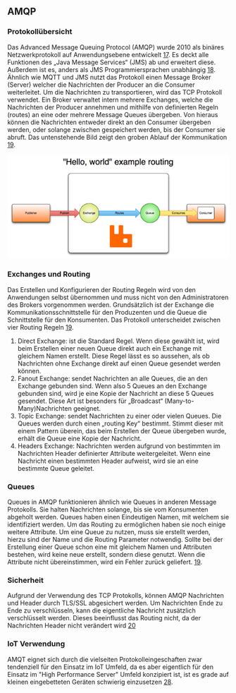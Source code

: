 ## AMQP
### Protokollübersicht
Das Advanced Message Queuing Protocol (AMQP) wurde 2010 als binäres Netzwerkprotokoll auf Anwendungsebene entwickelt [17](Quellen.md). Es deckt alle Funktionen des „Java Message Services“ (JMS) ab und erweitert diese. Außerdem ist es, anders als JMS Programmiersprachen unabhängig [18](Quellen.md). Ähnlich wie MQTT und JMS nutzt das Protokoll einen Message Broker (Server) welcher die Nachrichten der Producer an die Consumer weiterleitet. Um die Nachrichten zu transportieren, wird das TCP Protokoll verwendet. Ein Broker verwaltet intern mehrere Exchanges, welche die Nachrichten der Producer annehmen und mithilfe von definierten Regeln (routes) an eine oder mehrere Message Queues übergeben. Von hieraus können die Nachrichten entweder direkt an den Consumer übergeben werden, oder solange zwischen gespeichert werden, bis der Consumer sie abruft. Das untenstehende Bild zeigt den groben Ablauf der Kommunikation [19](Quellen.md).

![alt text](/assets/amqp.png/ "qmap Ablauf")


### Exchanges und Routing
Das Erstellen und Konfigurieren der Routing Regeln wird von den Anwendungen selbst übernommen und muss nicht von den Administratoren des Brokers vorgenommen werden. Grundsätzlich ist der Exchange die Kommunikationsschnittstelle für den Produzenten und die Queue die Schnittstelle für den Konsumenten. Das Protokoll unterscheidet zwischen vier Routing Regeln [19](Quellen.md).
1.	Direct Exchange: ist die Standard Regel. Wenn diese gewählt ist, wird beim Erstellen einer neuen Queue direkt auch ein Exchange mit gleichem Namen erstellt. Diese Regel lässt es so aussehen, als ob Nachrichten ohne Exchange direkt auf einen Queue gesendet werden können. 
2.	Fanout Exchange: sendet Nachrichten an alle Queues, die an den Exchange gebunden sind. Wenn also 5 Queues an den Exchange gebunden sind, wird je eine Kopie der Nachricht an diese 5 Queues gesendet. Diese Art ist besonders für „Broadcast“  (Many-to-Many)Nachrichten geeignet.
3.	Topic Exchange: sendet Nachrichten zu einer oder vielen Queues. Die Queues werden durch einen „routing Key“ bestimmt. Stimmt dieser mit einem Pattern überein, das beim Erstellen der Queue übergeben wurde, erhält die Queue eine Kopie der Nachricht. 
4.	Headers Exchange: Nachrichten werden aufgrund von bestimmten im Nachrichten Header definierter Attribute weitergeleitet. Wenn eine Nachricht einen bestimmten Header aufweist, wird sie an eine bestimmte Queue geleitet.
### Queues
Queues in AMQP funktionieren ähnlich wie Queues in anderen Message Protokolls. Sie halten Nachrichten solange, bis sie vom Konsumenten abgeholt werden. Queues haben einen Eindeutigen Namen, mit welchem sie identifiziert werden. Um das Routing zu ermöglichen haben sie noch einige weitere Attribute. Um eine Queue zu nutzen, muss sie erstellt werden, hierzu sind der Name und die Routing Parameter notwendig. Sollte bei der Erstellung einer Queue schon eine mit gleichem Namen und Attributen bestehen, wird keine neue erstellt, sondern diese genutzt. Wenn die Attribute nicht übereinstimmen, wird ein Fehler zurück geliefert. [19](Quellen.md).
### Sicherheit
Aufgrund der Verwendung des TCP Protokolls, können AMQP Nachrichten und Header durch TLS/SSL abgesichert werden. Um Nachrichten Ende zu Ende zu verschlüsseln, kann die eigentliche Nachricht zusätzlich verschlüsselt werden. Dieses beeinflusst das Routing nicht, da der Nachrichten Header nicht verändert wird [20](Quellen.md)
### IoT Verwendung
AMQT eignet sich durch die vielseiten Protokolleingeschaften zwar tendenziell für den Einsatz im IoT Umfeld, da es aber eigentlich für den Einsatz im "High Performance Server" Umfeld konzipiert ist, ist es grade auf kleinen eingebetteten Geräten schwierig einzusetzen [28](Quellen.md). 
